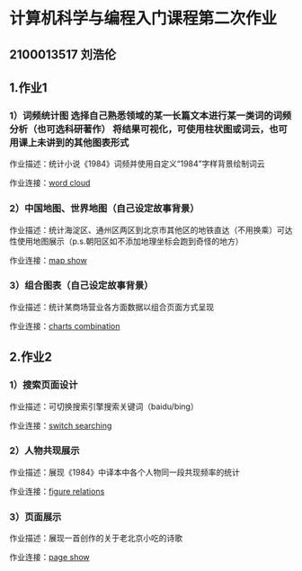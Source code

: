 # 计算机科学与编程入门课程第二次作业
## 2100013517 刘浩伦
## 1.作业1
### 1）词频统计图  选择自己熟悉领域的某一长篇文本进行某一类词的词频分析（也可选科研著作）  将结果可视化，可使用柱状图或词云，也可用课上未讲到的其他图表形式

作业描述：统计小说《1984》词频并使用自定义“1984”字样背景绘制词云

作业连接：[word cloud](https://xgmdd.github.io/homework1/cloud1984.html)

### 2）中国地图、世界地图（自己设定故事背景）

作业描述：统计海淀区、通州区两区到北京市其他区的地铁直达（不用换乘）可达性使用地图展示（p.s.朝阳区如不添加地理坐标会跑到奇怪的地方）

作业连接：[map show](https://xgmdd.github.io/homework1/geo_line_plane.html)

### 3）组合图表（自己设定故事背景）

作业描述：统计某商场营业各方面数据以组合页面方式呈现

作业连接：[charts combination](https://xgmdd.github.io/homework1/comb.html)

## 2.作业2

### 1）搜索页面设计

作业描述：可切换搜索引擎搜索关键词（baidu/bing）

作业连接：[switch searching](https://xgmdd.github.io/homework2/search.html)

### 2）人物共现展示

作业描述：展现《1984》中译本中各个人物同一段共现频率的统计

作业连接：[figure relations](https://xgmdd.github.io/homework2/1984rel.html)

### 3）页面展示

作业描述：展现一首创作的关于老北京小吃的诗歌

作业连接：[page show](https://xgmdd.github.io/homework2/page.html)

